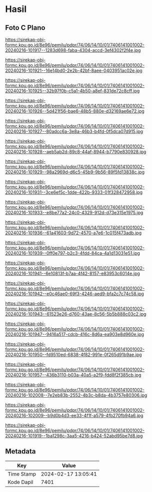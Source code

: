 # Hasil

## Foto C Plano

https://sirekap-obj-formc.kpu.go.id/8e96/pemilu/pdpr/74/06/14/10/01/7406141001002-20240216-101917--1283d698-faba-4304-accd-3ef4302f2f4e.jpg

https://sirekap-obj-formc.kpu.go.id/8e96/pemilu/pdpr/74/06/14/10/01/7406141001002-20240216-101921--16e14bd0-2e2b-42bf-8aee-0403951ac02e.jpg

https://sirekap-obj-formc.kpu.go.id/8e96/pemilu/pdpr/74/06/14/10/01/7406141001002-20240216-101925--32b97f0b-c5a1-4b50-a8ef-831de72c8cff.jpg

https://sirekap-obj-formc.kpu.go.id/8e96/pemilu/pdpr/74/06/14/10/01/7406141001002-20240216-101926--5d421f56-bae6-48b5-880e-d32169ae6e72.jpg

https://sirekap-obj-formc.kpu.go.id/8e96/pemilu/pdpr/74/06/14/10/01/7406141001002-20240216-101927--80adcc6a-3e8a-46b3-b4fd-0f5dca07d915.jpg

https://sirekap-obj-formc.kpu.go.id/8e96/pemilu/pdpr/74/06/14/10/01/7406141001002-20240216-101928--aeb5ab2d-89c8-44af-8944-b7790e830928.jpg

https://sirekap-obj-formc.kpu.go.id/8e96/pemilu/pdpr/74/06/14/10/01/7406141001002-20240216-101929--98a2969d-d6c5-45b9-9b56-89f5fd13838c.jpg

https://sirekap-obj-formc.kpu.go.id/8e96/pemilu/pdpr/74/06/14/10/01/7406141001002-20240216-101931--3ce6ef5c-1dde-422b-9333-01f328472958.jpg

https://sirekap-obj-formc.kpu.go.id/8e96/pemilu/pdpr/74/06/14/10/01/7406141001002-20240216-101933--e8be77a2-24c0-4329-912d-d73e315e1975.jpg

https://sirekap-obj-formc.kpu.go.id/8e96/pemilu/pdpr/74/06/14/10/01/7406141001002-20240216-101936--61a41603-9d72-4570-a7e6-1c015f473adb.jpg

https://sirekap-obj-formc.kpu.go.id/8e96/pemilu/pdpr/74/06/14/10/01/7406141001002-20240216-101939--0ff0e797-b2c3-4fdd-84ca-4a1d13031e51.jpg

https://sirekap-obj-formc.kpu.go.id/8e96/pemilu/pdpr/74/06/14/10/01/7406141001002-20240216-101941--6e10813f-b7aa-4f42-8157-e83953c6014e.jpg

https://sirekap-obj-formc.kpu.go.id/8e96/pemilu/pdpr/74/06/14/10/01/7406141001002-20240216-101942--e0c46ae0-69f3-4246-aed9-bfa2c7c74c58.jpg

https://sirekap-obj-formc.kpu.go.id/8e96/pemilu/pdpr/74/06/14/10/01/7406141001002-20240216-101943--61523e26-d760-43ae-8c56-5b5b888c03c2.jpg

https://sirekap-obj-formc.kpu.go.id/8e96/pemilu/pdpr/74/06/14/10/01/7406141001002-20240216-101947--9416a517-cdcb-416c-8d6a-ea903e8d960e.jpg

https://sirekap-obj-formc.kpu.go.id/8e96/pemilu/pdpr/74/06/14/10/01/7406141001002-20240216-101950--fd9510ed-6838-4f82-991e-0f265d91b9ae.jpg

https://sirekap-obj-formc.kpu.go.id/8e96/pemilu/pdpr/74/06/14/10/01/7406141001002-20240216-101957--436b3110-b03a-40a5-a2f9-fdd8f2f385cb.jpg

https://sirekap-obj-formc.kpu.go.id/8e96/pemilu/pdpr/74/06/14/10/01/7406141001002-20240216-102008--7e2eb83b-2552-4b3c-b8da-4b3757e80306.jpg

https://sirekap-obj-formc.kpu.go.id/8e96/pemilu/pdpr/74/06/14/10/01/7406141001002-20240216-102009--b9d0b4d3-ee33-4f1f-a579-4fb270fb94a6.jpg

https://sirekap-obj-formc.kpu.go.id/8e96/pemilu/pdpr/74/06/14/10/01/7406141001002-20240216-101919--1ba1298c-3aa5-4216-b424-52abd95be7d8.jpg


## Metadata

| Key        | Value               |
| ---------- | ------------------- |
| Time Stamp | 2024-02-17 13:05:41 |
| Kode Dapil | 7401                |



